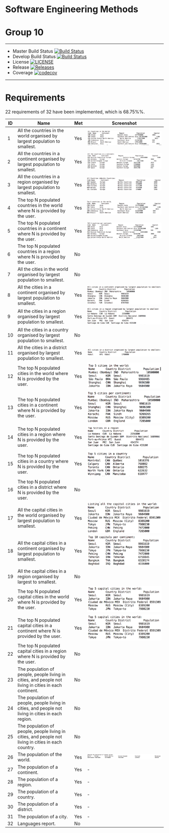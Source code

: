 # Software Engineering Methods
# Group 10

---

- Master Build Status [![Build Status](https://travis-ci.org/AaronC98/semcw.svg?branch=master)](https://travis-ci.org/AaronC98/semcw)
- Develop Build Status [![Build Status](https://travis-ci.org/AaronC98/semcw.svg?branch=develop)](https://travis-ci.org/AaronC98/semcw)
- License [![LICENSE](https://img.shields.io/github/license/AaronC98/semcw.svg?style=flat-square)](https://github.com/AaronC98/semcw/blob/master/LICENSE)
- Release [![Releases](https://img.shields.io/github/release/AaronC98/semcw/all.svg?style=flat-square)](https://github.com/AaronC98/semcw/releases)
- Coverage [![codecov](https://codecov.io/gh/AaronC98/semcw/branch/master/graph/badge.svg)](https://codecov.io/gh/AaronC98/semcw)

---

# Requirements

22 requirements of 32 have been implemented, which is 68.75%%.



| ID  | Name  | Met  |  Screenshot |
|-----|-------|------|-------------|
|1     |    All the countries in the world organised by largest population to smallest.   |   Yes   |   ![ScreenShot1](/screenshots/Screenshot1.png)    |
|2     |    All the countries in a continent organised by largest population to smallest.   |  Yes    |   ![ScreenShot2](/screenshots/Screenshot2.png)            |
|3    |    All the countries in a region organised by largest population to smallest.   |  Yes    |     ![ScreenShot3](/screenshots/Screenshot3.png)         |
|4     |    The top N populated countries in the world where N is provided by the user.   |   Yes   |       ![ScreenShot4](/screenshots/Screenshot4.png)       |
|5     |  The top N populated countries in a continent where N is provided by the user.     |  Yes    |    ![ScreenShot5](/screenshots/Screenshot5.png)          |
|6     |    The top N populated countries in a region where N is provided by the user.   |  No    |             |
|7     |   All the cities in the world organised by largest population to smallest.    |  No    |             |
|8     |   All the cities in a continent organised by largest population to smallest.    |  Yes    |     ![ScreenShot8](/screenshots/Screenshot8.png)         |
|9     |   All the cities in a region organised by largest population to smallest.    |   Yes   |        ![ScreenShot9](/screenshots/Screenshot9.png)      |
|10     |    All the cities in a country organised by largest population to smallest.   |   No   |             |
|11     |   All the cities in a district organised by largest population to smallest.    |   Yes   |      ![ScreenShot11](/screenshots/Screenshot11.png)        |
|12    |   The top N populated cities in the world where N is provided by the user.    |  Yes    |       ![ScreenShot12](/screenshots/Screenshot12.png)       |
|13     |   The top N populated cities in a continent where N is provided by the user.    |   Yes   |    ![ScreenShot13](/screenshots/Screenshot13.png)          |
|14     |   The top N populated cities in a region where N is provided by the user.    |  Yes    |      ![ScreenShot14](/screenshots/Screenshot14.png)        |
|15     |   The top N populated cities in a country where N is provided by the user.    |   Yes   |     ![ScreenShot15](/screenshots/Screenshot15.png)         |
|16     |  The top N populated cities in a district where N is provided by the user.     |   No   |             |
|17     |    All the capital cities in the world organised by largest population to smallest.   |   Yes   |    ![ScreenShot17](/screenshots/Screenshot17.png)          |
|18     |   All the capital cities in a continent organised by largest population to smallest.    |   Yes   |     ![ScreenShot8](/screenshots/Screenshot18.png)         |
|19     |   All the capital cities in a region organised by largest to smallest.    |   No   |             |
|20     |   The top N populated capital cities in the world where N is provided by the user.    |   Yes   |      ![ScreenShot20](/screenshots/Screenshot20.png)        |
|21    |    The top N populated capital cities in a continent where N is provided by the user.   |   Yes   |   ![ScreenShot20](/screenshots/Screenshot20.png)   |
|22     |    The top N populated capital cities in a region where N is provided by the user.  |   No   |       |
|23     |    The population of people, people living in cities, and people not living in cities in each continent.  |   No   |    |
|24     |    The population of people, people living in cities, and people not living in cities in each region.  |   No   |    |
|25     |    The population of people, people living in cities, and people not living in cities in each country. |  No   |    |
|26     |  The population of the world.   |   Yes   |      ![ScreenShot26](/screenshots/Screenshot26.png)         |
|27     |  The population of a continent.    |   Yes   |     -        |
|28     |   The population of a region.     |   Yes   |      -       |
|29     |   The population of a country.      |   Yes   |    -         |
|30     |   The population of a district.     |   Yes   |    -         |
|31     |  The population of a city.     |   Yes   |      -       |
|32     |  Languages report.   |   No   |             |



